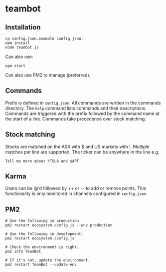 # teambot


## Installation
```
cp config.json.example config.json.
npm install
node teambot.js
```

Can also use:
```
npm start
```

Can also use PM2 to manage (preferred).

## Commands

Prefix is defined in `config.json`. All commands are written in the commands directory. The `help` command lists commands and their descriptions. Commands are triggered with the prefix followed by the command name at the start of a line. Commands take precedence over stock matching.

## Stock matching
Stocks are matched on the ASX with $ and US markets with !. Multiple matches per line are supported. The ticker can be anywhere in the line e.g.

```
Tell me more about !TSLA and $APT.
```

## Karma
Users can be @'d followed by ++ or -- to add or remove points. This functionality is only monitored in channels configured in `config.json`.

## PM2

```
# Use the following in production.
pm2 restart ecosystem.config.js --env production

# Use the following in development.
pm2 restart ecosystem.config.js

# Check the environment is right.
pm2 info TeamBot

# If it's not, update the environment.
pm2 restart TeamBot --update-env
```


